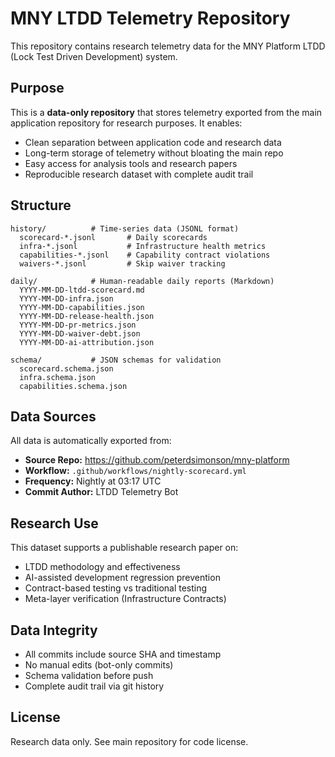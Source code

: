 # MNY LTDD Telemetry Repository

This repository contains research telemetry data for the MNY Platform LTDD (Lock Test Driven Development) system.

## Purpose

This is a **data-only repository** that stores telemetry exported from the main application repository for research purposes. It enables:

- Clean separation between application code and research data
- Long-term storage of telemetry without bloating the main repo
- Easy access for analysis tools and research papers
- Reproducible research dataset with complete audit trail

## Structure

```
history/          # Time-series data (JSONL format)
  scorecard-*.jsonl       # Daily scorecards
  infra-*.jsonl           # Infrastructure health metrics
  capabilities-*.jsonl    # Capability contract violations
  waivers-*.jsonl         # Skip waiver tracking

daily/            # Human-readable daily reports (Markdown)
  YYYY-MM-DD-ltdd-scorecard.md
  YYYY-MM-DD-infra.json
  YYYY-MM-DD-capabilities.json
  YYYY-MM-DD-release-health.json
  YYYY-MM-DD-pr-metrics.json
  YYYY-MM-DD-waiver-debt.json
  YYYY-MM-DD-ai-attribution.json

schema/           # JSON schemas for validation
  scorecard.schema.json
  infra.schema.json
  capabilities.schema.json
```

## Data Sources

All data is automatically exported from:
- **Source Repo:** https://github.com/peterdsimonson/mny-platform
- **Workflow:** `.github/workflows/nightly-scorecard.yml`
- **Frequency:** Nightly at 03:17 UTC
- **Commit Author:** LTDD Telemetry Bot

## Research Use

This dataset supports a publishable research paper on:
- LTDD methodology and effectiveness
- AI-assisted development regression prevention
- Contract-based testing vs traditional testing
- Meta-layer verification (Infrastructure Contracts)

## Data Integrity

- All commits include source SHA and timestamp
- No manual edits (bot-only commits)
- Schema validation before push
- Complete audit trail via git history

## License

Research data only. See main repository for code license.
